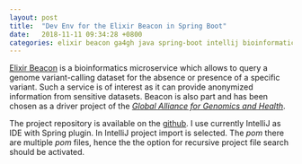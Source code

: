 ```yaml
---
layout: post
title:  "Dev Env for the Elixir Beacon in Spring Boot"
date:   2018-11-11 09:34:28 +0800
categories: elixir beacon ga4gh java spring-boot intellij bioinformatics
---
```


[Elixir Beacon][elixir-beacon] is a bioinformatics microservice which allows to query a 
genome variant-calling dataset for the absence or presence of a specific variant. Such a 
service is of interest as it can provide anonymized information from sensitive datasets.
Beacon is also part and has been chosen as a driver project of the [*Global Alliance for Genomics and Health*][ga-4-gh].

The project repository is available on the [github][elixir-github]. I use currently IntelliJ as IDE with Spring plugin. In IntelliJ project import is selected. The *pom* there are multiple *pom* files, hence the the option for recursive project file search should be activated. 











[elixir-beacon]: https://beacon-project.io/
[ga-4-gh]: https://www.ga4gh.org/
[elixir-github]: https://github.com/ga4gh-beacon/beacon-elixir



